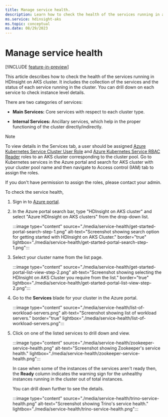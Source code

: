 ```yaml
---
title: Manage service health.
description: Learn how to check the health of the services running in a cluster.
ms.service: hdinsight-aks
ms.topic: conceptual
ms.date: 08/29/2023
---
```


# Manage service health

[!INCLUDE [feature-in-preview](includes/feature-in-preview.md)]

This article describes how to check the health of the services running in HDInsight on AKS cluster. It includes the collection of the services and the status of each service running in the cluster. 
You can drill down on each service to check instance level details.

There are two categories of services:

* **Main Services:** Core services with respect to each cluster type.

* **Internal Services:** Ancillary services, which help in the proper functioning of the cluster directly/indirectly.

> [!NOTE]
> To view details in the Services tab, a user should be assigned [Azure Kubernetes Service Cluster User Role](/azure/role-based-access-control/built-in-roles#azure-kubernetes-service-cluster-user-role) and [Azure Kubernetes Service RBAC Reader](/azure/role-based-access-control/built-in-roles#azure-kubernetes-service-rbac-reader) roles to an AKS cluster corresponding to the cluster pool. Go to Kubernetes services in the Azure portal and search for AKS cluster with your cluster pool name and then navigate to Access control (IAM) tab to assign the roles.
>
> If you don't have permission to assign the roles, please contact your admin.

To check the service health, 

1. Sign in to [Azure portal](https://portal.azure.com).
  
1. In the Azure portal search bar, type "HDInsight on AKS cluster" and select "Azure HDInsight on AKS clusters" from the drop-down list.
  
   :::image type="content" source="./media/service-health/get-started-portal-search-step-1.png" alt-text="Screenshot showing search option for getting started with HDInsight on AKS Cluster." border="true" lightbox="./media/service-health/get-started-portal-search-step-1.png":::
  
1. Select your cluster name from the list page.
  
   :::image type="content" source="./media/service-health/get-started-portal-list-view-step-2.png" alt-text="Screenshot showing selecting the HDInsight on AKS Cluster you require from the list." border="true" lightbox="./media/service-health/get-started-portal-list-view-step-2.png"::: 
   
1. Go to the **Services** blade for your cluster in the Azure portal.
   
    :::image type="content" source="./media/service-health/list-of-workload-servers.png" alt-text="Screenshot showing list of workload servers." border="true" lightbox="./media/service-health/list-of-workload-servers.png":::
   
1. Click on one of the listed services to drill down and view.
   
    :::image type="content" source="./media/service-health/zookeeper-service-health.png" alt-text="Screenshot showing Zookeeper's service health." lightbox="./media/service-health/zookeeper-service-health.png":::

            
   In case when some of the instances of the services aren't ready then, the **Ready** column indicates the warning sign for the unhealthy instances running in the cluster out of total instances. 

   You can drill down further to see the details.
   
    :::image type="content" source="./media/service-health/trino-service-health.png" alt-text="Screenshot showing Trino's service health." lightbox="./media/service-health/trino-service-health.png":::
      
